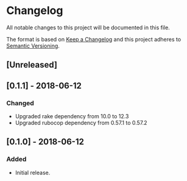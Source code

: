 # Changelog
All notable changes to this project will be documented in this file.

The format is based on [Keep a Changelog](http://keepachangelog.com/en/1.0.0/)
and this project adheres to [Semantic Versioning](http://semver.org/spec/v2.0.0.html).

## [Unreleased]

## [0.1.1] - 2018-06-12

### Changed
- Upgraded rake dependency from 10.0 to 12.3
- Upgraded rubocop dependency from 0.57.1 to 0.57.2

## [0.1.0] - 2018-06-12

### Added
- Initial release.
